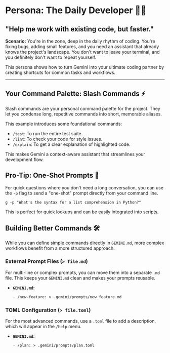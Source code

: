 # Persona: The Daily Developer 👨‍💻

## "Help me work with existing code, but faster."

**Scenario:** You're in the zone, deep in the daily rhythm of coding. You're fixing bugs, adding small features, and you need an assistant that already knows the project's landscape. You don't want to leave your terminal, and you definitely don't want to repeat yourself.

This persona shows how to turn Gemini into your ultimate coding partner by creating shortcuts for common tasks and workflows.

---

## Your Command Palette: Slash Commands ⚡️

Slash commands are your personal command palette for the project. They let you condense long, repetitive commands into short, memorable aliases.

This example introduces some foundational commands:
- `/test`: To run the entire test suite.
- `/lint`: To check your code for style issues.
- `/explain`: To get a clear explanation of highlighted code.

This makes Gemini a context-aware assistant that streamlines your development flow.

## Pro-Tip: One-Shot Prompts 🎯

For quick questions where you don't need a long conversation, you can use the `-p` flag to send a "one-shot" prompt directly from your command line.

`g -p "What's the syntax for a list comprehension in Python?"`

This is perfect for quick lookups and can be easily integrated into scripts.

## Building Better Commands 🛠️

While you can define simple commands directly in `GEMINI.md`, more complex workflows benefit from a more structured approach.

### External Prompt Files (`> file.md`)
For multi-line or complex prompts, you can move them into a separate `.md` file. This keeps your `GEMINI.md` clean and makes your prompts reusable.

-   **`GEMINI.md`:**
    ```markdown
    - /new-feature: > .gemini/prompts/new_feature.md
    ```

### TOML Configuration (`> file.toml`)
For the most advanced commands, use a `.toml` file to add a description, which will appear in the `/help` menu.

-   **`GEMINI.md`:**
    ```markdown
    - /plan: > .gemini/prompts/plan.toml
    ```
